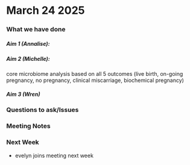 # March 24 2025

### What we have done

##### Aim 1 (Annalise):


##### Aim 2 (Michelle):
core microbiome analysis based on all 5 outcomes (live birth, on-going pregnancy, no pregnancy, clinical miscarriage, biochemical pregnancy)


##### Aim 3 (Wren)
### Questions to ask/Issues

### Meeting Notes


### Next Week
- evelyn joins meeting next week
